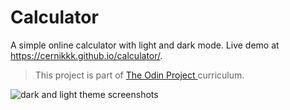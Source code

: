 # Calculator
A simple online calculator with light and dark mode. Live demo at https://cernikkk.github.io/calculator/.
>This project is part of [The Odin Project ](https://www.theodinproject.com/) curriculum.

![dark and light theme screenshots](https://i.imgur.com/kMpCQqe.png)

